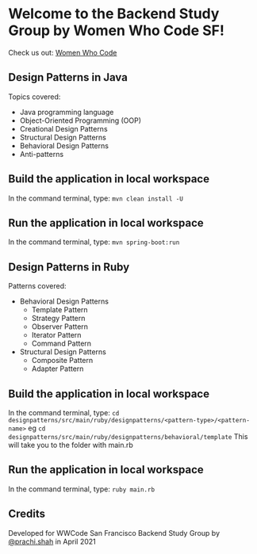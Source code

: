 # Welcome to the Backend Study Group by Women Who Code SF!

Check us out: [Women Who Code](https://www.womenwhocode.com/)

## Design Patterns in Java

Topics covered:

- Java programming language
- Object-Oriented Programming (OOP)
- Creational Design Patterns
- Structural Design Patterns
- Behavioral Design Patterns
- Anti-patterns

## Build the application in local workspace

In the command terminal, type: ```mvn clean install -U```

## Run the application in local workspace

In the command terminal, type: ```mvn spring-boot:run```

## Design Patterns in Ruby

Patterns covered:

- Behavioral Design Patterns
  - Template Pattern
  - Strategy Pattern
  - Observer Pattern
  - Iterator Pattern
  - Command Pattern
- Structural Design Patterns
  - Composite Pattern
  - Adapter Pattern

## Build the application in local workspace

In the command terminal, type: ```cd designpatterns/src/main/ruby/designpatterns/<pattern-type>/<pattern-name>```
eg ```cd designpatterns/src/main/ruby/designpatterns/behavioral/template```
This will take you to the folder with main.rb

## Run the application in local workspace

In the command terminal, type: ```ruby main.rb```

## Credits

Developed for WWCode San Francisco Backend Study Group by
[@prachi.shah](https://www.linkedin.com/in/prachisshah/) in April 2021